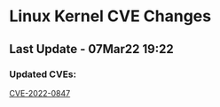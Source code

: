 
# **Linux Kernel CVE Changes**

## Last Update - 07Mar22 19:22

### **Updated CVEs:**

[CVE-2022-0847](cves/CVE-2022-0847)  
